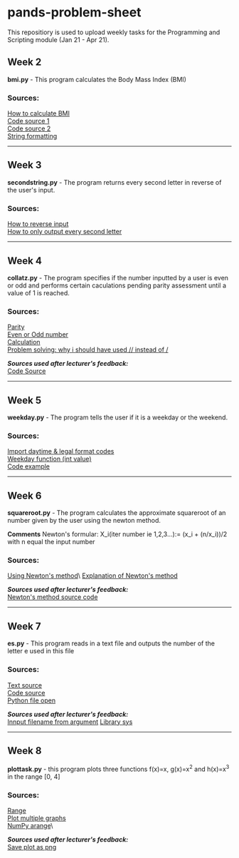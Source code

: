 # pands-problem-sheet

This repositiory is used to upload weekly tasks for the Programming and Scripting module (Jan 21 - Apr 21).

## Week 2 

**bmi.py** - This program calculates the Body Mass Index (BMI)

### Sources:
[How to calculate BMI](https://www.includehelp.com/python/bmi-body-mass-index-calculator.aspx)\
[Code source 1](https://stackoverflow.com/questions/20405610/bmi-calculator-in-python/50386292)\
[Code source 2](https://dev.to/mindninjax/how-to-build-a-bmi-calculator-in-python-4g2g)\
[String formatting](https://www.datacamp.com/community/tutorials/f-string-formatting-in-python?utm_source=adwords_ppc&utm_campaignid=898687156&utm_adgroupid=48947256715&utm_device=c&utm_keyword=&utm_matchtype=b&utm_network=g&utm_adpostion=&utm_creative=332602034352&utm_targetid=aud-299261629574:dsa-429603003980&utm_loc_interest_ms=&utm_loc_physical_ms=1007850&gclid=Cj0KCQjw6-SDBhCMARIsAGbI7UiG42ET-suFypHhRT0YUFpbmL421u-V1bxqDz9oBeZ1rhRQsIaI2rEaAsbAEALw_wcB)

---

## Week 3

**secondstring.py** - The program returns every second letter in reverse of the user's input. 

### Sources: 
[How to reverse input](https://stackoverflow.com/questions/29092778/how-to-reverse-user-input-in-python)\
[How to only output every second letter](https://stackoverflow.com/questions/48873854/python-printing-ever-other-letter-of-a-word)

---

## Week 4

**collatz.py** - The program specifies if the number inputted by a user is even or odd and performs certain caculations pending parity assessment until a value of 1 is reached.

### Sources: 
[Parity](https://en.wikipedia.org/wiki/Parity_(mathematics))\
[Even or Odd number](https://www.programiz.com/python-programming/examples/odd-even)\
[Calculation](https://stackoverflow.com/questions/33508034/making-a-collatz-program-automate-the-boring-stuff)\
[Problem solving: why i should have used // instead of /](https://www.educative.io/edpresso/what-are-division-operators-in-python)

***Sources used after lecturer's feedback:***\
[Code Source](https://m-nayoumi.medium.com/generating-a-collatz-sequence-using-a-python-program-56c8fbc318c9)

---

## Week 5 

**weekday.py** - The program tells the user if it is a weekday or the weekend. 

### Sources:
[Import daytime & legal format codes](https://www.w3schools.com/python/python_datetime.asp)\
[Weekday function (int value)](https://pythontic.com/datetime/date/weekday)\
[Code example](https://stackoverflow.com/questions/29384696/how-to-find-current-day-is-weekday-or-weekends-in-python)

---

## Week 6 

**squareroot.py** - The program calculates the approximate squareroot of an number given by the user using the newton method.

**Comments** Newton's formular: X_i(iter number ie 1,2,3...):= (x_i + (n/x_i))/2 with n equal the input number

### Sources: 
[Using Newton's method](https://www.geeksforgeeks.org/find-root-of-a-number-using-newtons-method/#:~:text=Let%20N%20be%20any%20number,correct%20square%20root%20of%20N.)\
[Explanation of Newton's method](https://hackernoon.com/calculating-the-square-root-of-a-number-using-the-newton-raphson-method-a-how-to-guide-yr4e32zo)

***Sources used after lecturer's feedback:***\
[Newton's method source code](https://runestone.academy/runestone/books/published/thinkcspy/MoreAboutIteration/NewtonsMethod.html)

---

## Week 7 

**es.py** - This program reads in a text file and outputs the number of the letter e used in this file

### Sources:
[Text source](https://time.com/4534903/moby-dick-chapter-one/)\
[Code source](https://www.geeksforgeeks.org/count-the-number-of-times-a-letter-appears-in-a-text-file-in-python/)\
[Python file open](https://www.w3schools.com/python/python_file_handling.asp)

***Sources used after lecturer's feedback:***\
[Innput filename from argument](https://askubuntu.com/questions/1059579/input-the-filename-in-the-commandline-as-an-argument-in-python)
[Library sys](https://docs.python.org/3/library/sys.html)

---

## Week 8

**plottask.py** - this program plots three functions f(x)=x, g(x)=x<sup>2</sup> and h(x)=x<sup>3</sup> in the range [0, 4]

### Sources: 
[Range](https://matplotlib.org/stable/tutorials/introductory/pyplot.html)\
[Plot multiple graphs](https://stackoverflow.com/questions/22276066/how-to-plot-multiple-functions-on-the-same-figure-in-matplotlib)\
[NumPy arange](https://realpython.com/how-to-use-numpy-arange/)\

***Sources used after lecturer's feedback:***\
[Save plot as png](https://stackabuse.com/save-plot-as-image-with-matplotlib/)